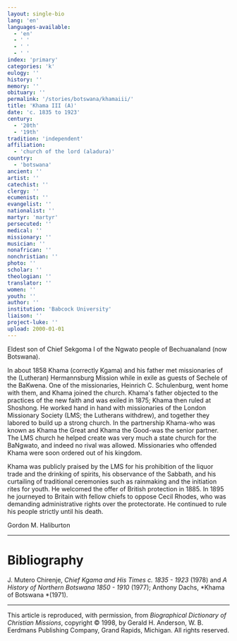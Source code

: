```yaml
---
layout: single-bio
lang: 'en'
languages-available:
  - 'en'
  - ' '
  - ' '
  - ' '
index: 'primary'
categories: 'k'
eulogy: ''
history: ''
memory: ''
obituary: ''
permalink: '/stories/botswana/khamaiii/'
title: 'Khama III (A)'
date: 'c. 1835 to 1923'
century:
  - '20th'
  - '19th'
tradition: 'independent'
affiliation:
  - 'church of the lord (aladura)'
country:
  - 'botswana'
ancient: ''
artist: ''
catechist: ''
clergy: ''
ecumenist: ''
evangelist: ''
nationalist: ''
martyr: 'martyr'
persecuted: ''
medical: ''
missionary: ''
musician: ''
nonafrican: ''
nonchristian: ''
photo: ''
scholar: ''
theologian: ''
translator: ''
women: ''
youth: ''
author: ''
institution: 'Babcock University'
liaison: ''
project-luke: ''
upload: 2000-01-01
---
```



Eldest son of Chief Sekgoma I of the Ngwato people of Bechuanaland (now Botswana).

In about 1858 Khama (correctly Kgama) and his father met missionaries of the (Lutheran) Hermannsburg Mission while in exile as guests of Sechele of the BaKwena. One of the missionaries, Heinrich C. Schulenburg, went home with them, and Khama joined the church. Khama's father objected to the practices of the new faith and was exiled in 1875; Khama then ruled at Shoshong. He worked hand in hand with missionaries of the London Missionary Society (LMS; the Lutherans withdrew), and together they labored to build up a strong church. In the partnership Khama-who was known as Khama the Great and Khama the Good-was the senior partner. The LMS church he helped create was very much a state church for the BaNgwato, and indeed no rival was allowed. Missionaries who offended Khama were soon ordered out of his kingdom.

Khama was publicly praised by the LMS for his prohibition of the liquor trade and the drinking of spirits, his observance of the Sabbath, and his curtailing of traditional ceremonies such as rainmaking and the initiation rites for youth. He welcomed the offer of British protection in 1885. In 1895 he journeyed to Britain with fellow chiefs to oppose Cecil Rhodes, who was demanding administrative rights over the protectorate. He continued to rule his people strictly until his death.

Gordon M. Haliburton

---

# Bibliography

J. Mutero Chirenje, *Chief Kgama and His Times c. 1835 - 1923* (1978) and *A History of Northern Botswana 1850 - 1910* (1977); Anthony Dachs, *Khama of Botswana *(1971).

---

This article is reproduced, with permission, from *Biographical Dictionary of Christian Missions*,   copyright &copy; 1998, by Gerald H. Anderson, W. B. Eerdmans Publishing Company, Grand Rapids, Michigan.  All rights reserved.
